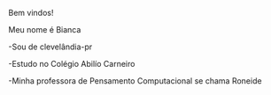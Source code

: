 Bem vindos!


Meu nome é Bianca


-Sou de clevelândia-pr

-Estudo no Colégio Abilío Carneiro


-Minha professora de Pensamento Computacional se chama Roneide
